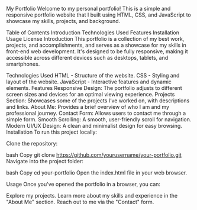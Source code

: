 My Portfolio
Welcome to my personal portfolio! This is a simple and responsive portfolio website that I built using HTML, CSS, and JavaScript to showcase my skills, projects, and background.

Table of Contents
Introduction
Technologies Used
Features
Installation
Usage
License
Introduction
This portfolio is a collection of my best work, projects, and accomplishments, and serves as a showcase for my skills in front-end web development. It's designed to be fully responsive, making it accessible across different devices such as desktops, tablets, and smartphones.

Technologies Used
HTML - Structure of the website.
CSS - Styling and layout of the website.
JavaScript - Interactive features and dynamic elements.
Features
Responsive Design: The portfolio adjusts to different screen sizes and devices for an optimal viewing experience.
Projects Section: Showcases some of the projects I’ve worked on, with descriptions and links.
About Me: Provides a brief overview of who I am and my professional journey.
Contact Form: Allows users to contact me through a simple form.
Smooth Scrolling: A smooth, user-friendly scroll for navigation.
Modern UI/UX Design: A clean and minimalist design for easy browsing.
Installation
To run this project locally:

Clone the repository:

bash 
Copy
git clone https://github.com/yourusername/your-portfolio.git
Navigate into the project folder:

bash
Copy
cd your-portfolio
Open the index.html file in your web browser.

Usage
Once you've opened the portfolio in a browser, you can:

Explore my projects.
Learn more about my skills and experience in the "About Me" section.
Reach out to me via the "Contact" form.
